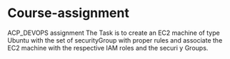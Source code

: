 # Course-assignment
ACP_DEVOPS assignment 
 The Task is to create an EC2 machine of type Ubuntu with the set of securityGroup with proper rules and associate the EC2 machine with the respective IAM roles and the securi
y Groups.


